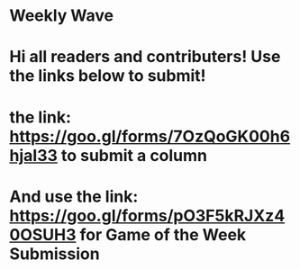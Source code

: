 # Weekly Wave
# Hi all readers and contributers! Use the links below to submit!
# the link: https://goo.gl/forms/7OzQoGK00h6hjaI33 to submit a column
# And use the link: https://goo.gl/forms/pO3F5kRJXz40OSUH3 for Game of the Week Submission
